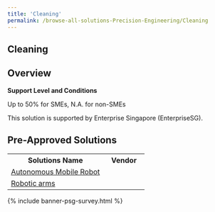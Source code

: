 ```yaml
---
title: 'Cleaning'
permalink: /browse-all-solutions-Precision-Engineering/Cleaning
---
```


## Cleaning
## Overview

**Support Level and Conditions**

Up to 50% for SMEs, N.A. for non-SMEs

This solution is supported by Enterprise Singapore (EnterpriseSG).

## Pre-Approved Solutions

<table>
<tr>
<th style='width: auto;'><b>Solutions Name</b></th>
<th style='width: 30%;'><b>Vendor</b></th>
</tr>
<tr>
<td><a href='/productivity-solutions-grant/solutionrepo/eqt-Autonomous-Mobl-Robot-Prcson-Eng' target='_blank'>Autonomous Mobile Robot</a><br></td>
<td></td>
</tr>
<tr>
<td><a href='/productivity-solutions-grant/solutionrepo/eqt-Robotc-rms-Prcson-Eng' target='_blank'>Robotic arms</a><br></td>
<td></td>
</tr>
</table>

{% include banner-psg-survey.html %}
